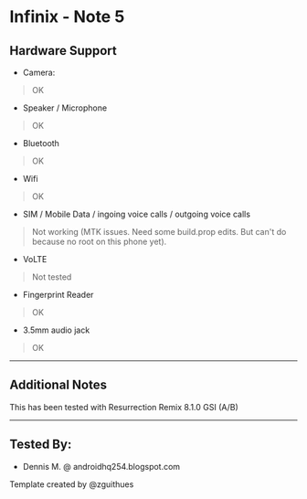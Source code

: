 # Infinix - Note 5

## Hardware Support

* Camera:
> OK

* Speaker / Microphone
> OK

* Bluetooth
> OK

* Wifi
> OK

* SIM / Mobile Data / ingoing voice calls / outgoing voice calls
> Not working (MTK issues. Need some build.prop edits. But can't do because no root on this phone yet).

* VoLTE
> Not tested

* Fingerprint Reader
> OK

* 3.5mm audio jack
> OK

***
## Additional Notes

This has been tested with Resurrection Remix 8.1.0 GSI (A/B)


***


## Tested By:
* Dennis M. @ androidhq254.blogspot.com


Template created by @zguithues